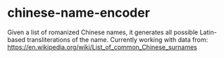 # chinese-name-encoder
Given a list of romanized Chinese names, it generates all possible Latin-based transliterations of the name.
Currently working with data from: https://en.wikipedia.org/wiki/List_of_common_Chinese_surnames
